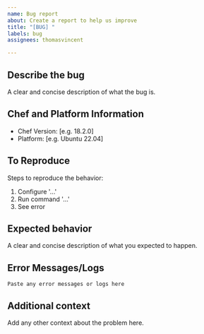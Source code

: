 ```yaml
---
name: Bug report
about: Create a report to help us improve
title: "[BUG] "
labels: bug
assignees: thomasvincent

---
```


## Describe the bug
A clear and concise description of what the bug is.

## Chef and Platform Information
 - Chef Version: [e.g. 18.2.0]
 - Platform: [e.g. Ubuntu 22.04]

## To Reproduce
Steps to reproduce the behavior:
1. Configure '...'
2. Run command '...'
3. See error

## Expected behavior
A clear and concise description of what you expected to happen.

## Error Messages/Logs
```
Paste any error messages or logs here
```

## Additional context
Add any other context about the problem here.